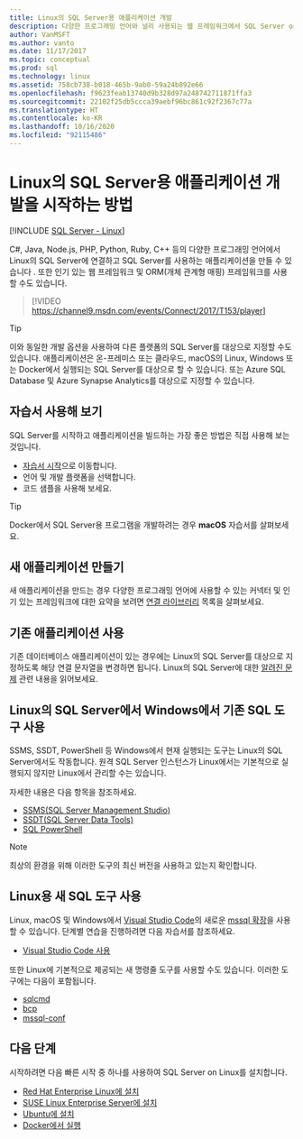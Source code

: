 ```yaml
---
title: Linux의 SQL Server용 애플리케이션 개발
description: 다양한 프로그래밍 언어와 널리 사용되는 웹 프레임워크에서 SQL Server on Linux에 연결하고 SQL Server on Linux를 사용하는 애플리케이션을 만들 수 있습니다.
author: VanMSFT
ms.author: vanto
ms.date: 11/17/2017
ms.topic: conceptual
ms.prod: sql
ms.technology: linux
ms.assetid: 758cb738-b018-465b-9ab0-59a24b892e66
ms.openlocfilehash: f9623feab13740d9b328d97a248742711871ffa3
ms.sourcegitcommit: 22102f25db5ccca39aebf96bc861c92f2367c77a
ms.translationtype: HT
ms.contentlocale: ko-KR
ms.lasthandoff: 10/16/2020
ms.locfileid: "92115486"
---
```

# <a name="how-to-get-started-developing-applications-for-sql-server-on-linux"></a>Linux의 SQL Server용 애플리케이션 개발을 시작하는 방법

[!INCLUDE [SQL Server - Linux](../includes/applies-to-version/sql-linux.md)]

C#, Java, Node.js, PHP, Python, Ruby, C++ 등의 다양한 프로그래밍 언어에서 Linux의 SQL Server에 연결하고 SQL Server를 사용하는 애플리케이션을 만들 수 있습니다 . 또한 인기 있는 웹 프레임워크 및 ORM(개체 관계형 매핑) 프레임워크를 사용할 수도 있습니다.

> [!VIDEO https://channel9.msdn.com/events/Connect/2017/T153/player]

> [!TIP]
> 이와 동일한 개발 옵션을 사용하여 다른 플랫폼의 SQL Server를 대상으로 지정할 수도 있습니다. 애플리케이션은 온-프레미스 또는 클라우드, macOS의 Linux, Windows 또는 Docker에서 실행되는 SQL Server를 대상으로 할 수 있습니다. 또는 Azure SQL Database 및 Azure Synapse Analytics를 대상으로 지정할 수 있습니다.

## <a name="try-the-tutorials"></a>자습서 사용해 보기

SQL Server를 시작하고 애플리케이션을 빌드하는 가장 좋은 방법은 직접 사용해 보는 것입니다.

- [자습서 시작](https://aka.ms/sqldev)으로 이동합니다.
- 언어 및 개발 플랫폼을 선택합니다.
- 코드 샘플을 사용해 보세요.

> [!TIP]
> Docker에서 SQL Server용 프로그램을 개발하려는 경우 **macOS** 자습서를 살펴보세요.

## <a name="create-new-applications"></a>새 애플리케이션 만들기

새 애플리케이션을 만드는 경우 다양한 프로그래밍 언어에 사용할 수 있는 커넥터 및 인기 있는 프레임워크에 대한 요약을 보려면 [연결 라이브러리](sql-server-linux-develop-connectivity-libraries.md) 목록을 살펴보세요.

## <a name="use-existing-applications"></a>기존 애플리케이션 사용

기존 데이터베이스 애플리케이션이 있는 경우에는 Linux의 SQL Server를 대상으로 지정하도록 해당 연결 문자열을 변경하면 됩니다. Linux의 SQL Server에 대한 [알려진 문제](sql-server-linux-release-notes.md) 관련 내용을 읽어보세요.

## <a name="use-existing-sql-tools-on-windows-with-sql-server-on-linux"></a>Linux의 SQL Server에서 Windows에서 기존 SQL 도구 사용

SSMS, SSDT, PowerShell 등 Windows에서 현재 실행되는 도구는 Linux의 SQL Server에서도 작동합니다. 원격 SQL Server 인스턴스가 Linux에서는 기본적으로 실행되지 않지만 Linux에서 관리할 수는 있습니다. 

자세한 내용은 다음 항목을 참조하세요.

- [SSMS(SQL Server Management Studio)](sql-server-linux-manage-ssms.md)
- [SSDT(SQL Server Data Tools)](sql-server-linux-develop-use-ssdt.md)
- [SQL PowerShell](sql-server-linux-manage-powershell.md)

> [!Note]
> 최상의 환경을 위해 이러한 도구의 최신 버전을 사용하고 있는지 확인합니다.

## <a name="use-new-sql-tools-for-linux"></a>Linux용 새 SQL 도구 사용

Linux, macOS 및 Windows에서 [Visual Studio Code](https://code.visualstudio.com)의 새로운 [mssql 확장](https://aka.ms/mssql-marketplace)을 사용할 수 있습니다. 단계별 연습을 진행하려면 다음 자습서를 참조하세요.

- [Visual Studio Code 사용](../tools/visual-studio-code/sql-server-develop-use-vscode.md)

또한 Linux에 기본적으로 제공되는 새 명령줄 도구를 사용할 수도 있습니다. 이러한 도구에는 다음이 포함됩니다.

- [sqlcmd](../tools/sqlcmd-utility.md)
- [bcp](sql-server-linux-migrate-bcp.md)
- [mssql-conf](sql-server-linux-configure-mssql-conf.md)

## <a name="next-steps"></a>다음 단계

시작하려면 다음 빠른 시작 중 하나를 사용하여 SQL Server on Linux를 설치합니다.

- [Red Hat Enterprise Linux에 설치](quickstart-install-connect-red-hat.md)
- [SUSE Linux Enterprise Server에 설치](quickstart-install-connect-suse.md)
- [Ubuntu에 설치](quickstart-install-connect-ubuntu.md)
- [Docker에서 실행](quickstart-install-connect-ubuntu.md)